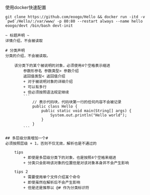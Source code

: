 使用docker快速配置
```shell
git clone https://github.com/eoogo/Hello && docker run -itd -v `pwd`/Hello/:/var/www/ -p 80:80 --restart always --name hello eoogo/devt /bin/bash devt-init
```

```
~ 标题声明 ~
详情介绍，不会被读取

# 分类声明
分类的介绍，不会被读取。

    该分类下的某个被说明的对象，必须使用4个空格表示缩进
        参数形参名 参数类型> 参数介绍
        返回值类型< 返回值介绍
        + 对于被说明对象的详细介绍
        + 可以有多行
        + 但必须按照语法规定继续
        ```
            // 表示代码块，代码块第一行的任何内容不会被记录
            public class Hello {
                public static void main(String[] args) {
                    System.out.println("Hello world");
                }
            }
        ```

## 多层级分类增加一个#
必须按照层级 + 1，否则不仅无效，解析也是不通过的

    tips
        + 即使是多层级分类下的对象，也是按照4个空格来缩进
        + 分类只会影响该对象的位置但是对该对象本身并不会产生影响

    tips 2
        + 需要使用单个文件介绍某个命令
        + 即使虽然在解析后不会产生影响
        + 但是还是推荐以 @# 作为分类标识符
```
